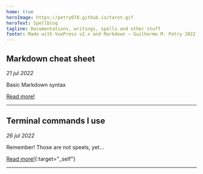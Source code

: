 ```yaml
---
home: true
heroImage: https://petry078.github.io/tarot.gif
heroText: Spellblog
tagline: Documentations, writings, spells and other stuff
footer: Made with VuePress v2.x and Markdown — Guilherme M. Petry 2022
---
```


## Markdown cheat sheet
*21 jul 2022*

Basic Markdown syntax

[Read more!](https://petry078.github.io/spellblog/posts/2022-07-21-markdown-cheat-sheet.html)

---

## Terminal commands I use
*26 jul 2022*

Remember! Those are not speels, yet...

[Read more!](https://petry078.github.io/spellblog/posts/terminal-commands.html){:target="_self"}

---
 
